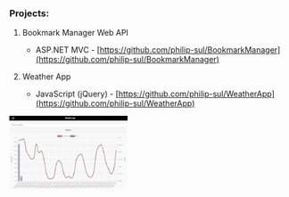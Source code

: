 ### Projects:

1. Bookmark Manager Web API
   * ASP.NET MVC - [https://github.com/philip-sul/BookmarkManager](https://github.com/philip-sul/BookmarkManager)

2. Weather App
   * JavaScript (jQuery) - [https://github.com/philip-sul/WeatherApp](https://github.com/philip-sul/WeatherApp)
   


<img src="https://github.com/philip-sul/philip-sul.github.io/raw/master/location_page_load.png" alt="location page load graph" height="42%" width="42%">
